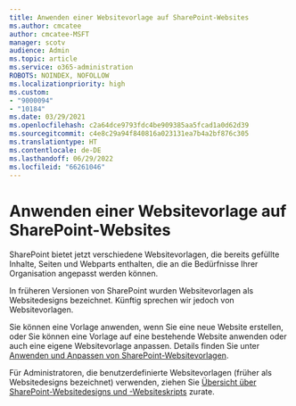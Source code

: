 ```yaml
---
title: Anwenden einer Websitevorlage auf SharePoint-Websites
ms.author: cmcatee
author: cmcatee-MSFT
manager: scotv
audience: Admin
ms.topic: article
ms.service: o365-administration
ROBOTS: NOINDEX, NOFOLLOW
ms.localizationpriority: high
ms.custom:
- "9000094"
- "10184"
ms.date: 03/29/2021
ms.openlocfilehash: c2a64dce9793fdc4be909385aa5fcad1a0d62d39
ms.sourcegitcommit: c4e8c29a94f840816a023131ea7b4a2bf876c305
ms.translationtype: HT
ms.contentlocale: de-DE
ms.lasthandoff: 06/29/2022
ms.locfileid: "66261046"
---
```

# <a name="apply-site-template-to-sharepoint-sites"></a>Anwenden einer Websitevorlage auf SharePoint-Websites

SharePoint bietet jetzt verschiedene Websitevorlagen, die bereits gefüllte Inhalte, Seiten und Webparts enthalten, die an die Bedürfnisse Ihrer Organisation angepasst werden können. 

In früheren Versionen von SharePoint wurden Websitevorlagen als Websitedesigns bezeichnet. Künftig sprechen wir jedoch von Websitevorlagen. 

Sie können eine Vorlage anwenden, wenn Sie eine neue Website erstellen, oder Sie können eine Vorlage auf eine bestehende Website anwenden oder auch eine eigene Websitevorlage anpassen. Details finden Sie unter [Anwenden und Anpassen von SharePoint-Websitevorlagen](https://support.microsoft.com/office/39382463-0e45-4d1b-be27-0e96aeec8398).

Für Administratoren, die benutzerdefinierte Websitevorlagen (früher als Websitedesigns bezeichnet) verwenden, ziehen Sie [Übersicht über SharePoint-Websitedesigns und -Websiteskripts](https://docs.microsoft.com/sharepoint/dev/declarative-customization/site-design-overview) zurate.
